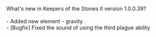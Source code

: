 What's new in Keepers of the Stones II version 1.0.0.39?<br/>
<br />- Added new element - gravity
<br />- [Bugfix] Fixed the sound of using the third plague ability